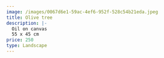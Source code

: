 ```yaml
---
image: /images/0067d6e1-59ac-4ef6-952f-528c54b21eda.jpeg
title: Olive tree
description: |-
  Oil on canvas
  55 x 45 cm
price: 250
type: Landscape
---
```

